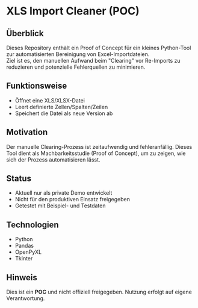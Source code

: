 # XLS Import Cleaner (POC)

## Überblick
Dieses Repository enthält ein Proof of Concept für ein kleines Python-Tool zur automatisierten Bereinigung von Excel-Importdateien.  
Ziel ist es, den manuellen Aufwand beim "Clearing" vor Re-Imports zu reduzieren und potenzielle Fehlerquellen zu minimieren.

## Funktionsweise
- Öffnet eine XLS/XLSX-Datei
- Leert definierte Zellen/Spalten/Zeilen
- Speichert die Datei als neue Version ab

## Motivation
Der manuelle Clearing-Prozess ist zeitaufwendig und fehleranfällig. Dieses Tool dient als Machbarkeitsstudie (Proof of Concept), um zu zeigen, wie sich der Prozess automatisieren lässt.

## Status
- Aktuell nur als private Demo entwickelt
- Nicht für den produktiven Einsatz freigegeben
- Getestet mit Beispiel- und Testdaten

## Technologien
- Python
- Pandas
- OpenPyXL
- Tkinter

## Hinweis
Dies ist ein **POC** und nicht offiziell freigegeben. Nutzung erfolgt auf eigene Verantwortung.
